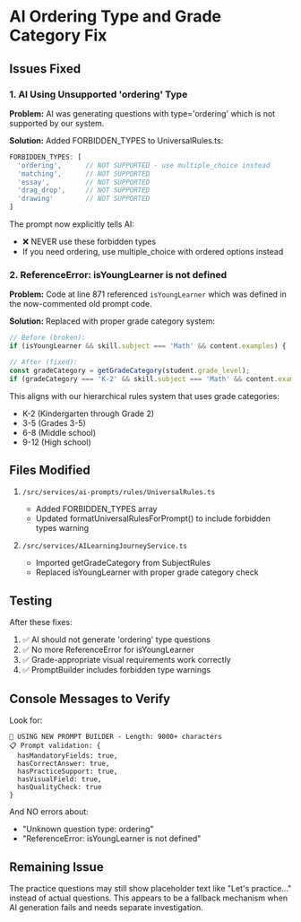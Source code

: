 # AI Ordering Type and Grade Category Fix

## Issues Fixed

### 1. AI Using Unsupported 'ordering' Type
**Problem:** AI was generating questions with type='ordering' which is not supported by our system.

**Solution:** Added FORBIDDEN_TYPES to UniversalRules.ts:
```typescript
FORBIDDEN_TYPES: [
  'ordering',      // NOT SUPPORTED - use multiple_choice instead
  'matching',      // NOT SUPPORTED
  'essay',         // NOT SUPPORTED
  'drag_drop',     // NOT SUPPORTED
  'drawing'        // NOT SUPPORTED
]
```

The prompt now explicitly tells AI:
- ❌ NEVER use these forbidden types
- If you need ordering, use multiple_choice with ordered options instead

### 2. ReferenceError: isYoungLearner is not defined
**Problem:** Code at line 871 referenced `isYoungLearner` which was defined in the now-commented old prompt code.

**Solution:** Replaced with proper grade category system:
```typescript
// Before (broken):
if (isYoungLearner && skill.subject === 'Math' && content.examples) {

// After (fixed):
const gradeCategory = getGradeCategory(student.grade_level);
if (gradeCategory === 'K-2' && skill.subject === 'Math' && content.examples) {
```

This aligns with our hierarchical rules system that uses grade categories:
- K-2 (Kindergarten through Grade 2)
- 3-5 (Grades 3-5)
- 6-8 (Middle school)
- 9-12 (High school)

## Files Modified

1. `/src/services/ai-prompts/rules/UniversalRules.ts`
   - Added FORBIDDEN_TYPES array
   - Updated formatUniversalRulesForPrompt() to include forbidden types warning

2. `/src/services/AILearningJourneyService.ts`
   - Imported getGradeCategory from SubjectRules
   - Replaced isYoungLearner with proper grade category check

## Testing

After these fixes:
1. ✅ AI should not generate 'ordering' type questions
2. ✅ No more ReferenceError for isYoungLearner
3. ✅ Grade-appropriate visual requirements work correctly
4. ✅ PromptBuilder includes forbidden type warnings

## Console Messages to Verify

Look for:
```
🚀 USING NEW PROMPT BUILDER - Length: 9000+ characters
📋 Prompt validation: {
  hasMandatoryFields: true,
  hasCorrectAnswer: true,
  hasPracticeSupport: true,
  hasVisualField: true,
  hasQualityCheck: true
}
```

And NO errors about:
- "Unknown question type: ordering"
- "ReferenceError: isYoungLearner is not defined"

## Remaining Issue

The practice questions may still show placeholder text like "Let's practice..." instead of actual questions. This appears to be a fallback mechanism when AI generation fails and needs separate investigation.